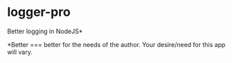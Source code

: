 # logger-pro
Better logging in NodeJS*

*Better === better for the needs of the author. Your desire/need for this app will vary.
